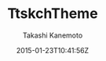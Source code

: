---
title: "TtskchTheme"
github: https://github.com/ttskch/jekyll-ttskch-theme
demo: http://ttskch.github.io/jekyll-ttskch-theme/
author: Takashi Kanemoto
draft: true
ssg:
  - Jekyll
cms:
  - No Cms
date: 2015-01-23T10:41:56Z
github_branch: master
---